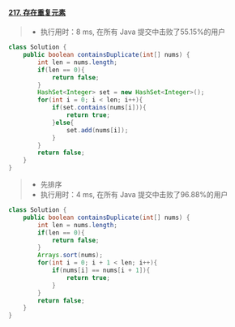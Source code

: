 #### [217. 存在重复元素](https://leetcode-cn.com/problems/contains-duplicate/)

> - 执行用时：8 ms, 在所有 Java 提交中击败了55.15%的用户

```java
class Solution {
    public boolean containsDuplicate(int[] nums) {
        int len = nums.length;
        if(len == 0){
            return false;
        }
        HashSet<Integer> set = new HashSet<Integer>();
        for(int i = 0; i < len; i++){
            if(set.contains(nums[i])){
                return true;
            }else{
                set.add(nums[i]);
            }
        }
        return false;
    }
}
```

> - 先排序
> - 执行用时：4 ms, 在所有 Java 提交中击败了96.88%的用户

```java
class Solution {
    public boolean containsDuplicate(int[] nums) {
        int len = nums.length;
        if(len == 0){
            return false;
        }
        Arrays.sort(nums);
        for(int i = 0; i + 1 < len; i++){
            if(nums[i] == nums[i + 1]){
                return true;
            }
        }
        return false;
    }
}
```

